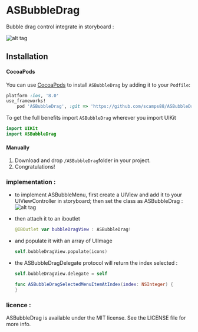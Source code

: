 # ASBubbleDrag

Bubble drag control integrate in storyboard :


![alt tag](https://github.com/scamps88/ASBubbleDrag/blob/master/README/animated.gif)


## Installation

#### CocoaPods
You can use [CocoaPods](http://cocoapods.org/) to install `ASBubbleDrag` by adding it to your `Podfile`:

```ruby
platform :ios, '8.0'
use_frameworks!
    pod 'ASBubbleDrag', :git => 'https://github.com/scamps88/ASBubbleDrag.git'
```

To get the full benefits import `ASBubbleDrag` wherever you import UIKit

``` swift
import UIKit
import ASBubbleDrag
```

#### Manually
1. Download and drop ```/ASBubbleDrag```folder in your project.  
2. Congratulations!  

### implementation :

- to implement ASBubbleMenu, first create a UIView and add it to your UIViewController in storyboard; then set the class as ASBubbleDrag :
    ![alt tag](https://github.com/scamps88/ASBubbleDrag/blob/master/README/image9.png)
- then attach it to an iboutlet

    ```swift
    @IBOutlet var bubbleDragView : ASBubbleDrag!
    ```
- and populate it with an array of UIImage

    ```swift
    self.bubbleDragView.populate(icons)
    ```

- the ASBubbleDragDelegate protocol will return the index selected :
    ```swift
    self.bubbleDragView.delegate = self

    func ASBubbleDragSelectedMenuItemAtIndex(index: NSInteger) {
    }
    ```

### licence :

ASBubbleDrag is available under the MIT license. See the LICENSE file for more info.
